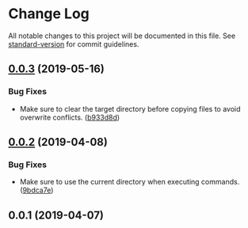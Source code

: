 # Change Log

All notable changes to this project will be documented in this file. See [standard-version](https://github.com/conventional-changelog/standard-version) for commit guidelines.

## [0.0.3](https://github.com/pluginplay/cep-scripts/compare/v0.0.2...v0.0.3) (2019-05-16)


### Bug Fixes

* Make sure to clear the target directory before copying files to avoid overwrite conflicts. ([b933d8d](https://github.com/pluginplay/cep-scripts/commit/b933d8d))



## [0.0.2](https://github.com/pluginplay/cep-scripts/compare/v0.0.1...v0.0.2) (2019-04-08)


### Bug Fixes

* Make sure to use the current directory when executing commands. ([9bdca7e](https://github.com/pluginplay/cep-scripts/commit/9bdca7e))



## 0.0.1 (2019-04-07)
